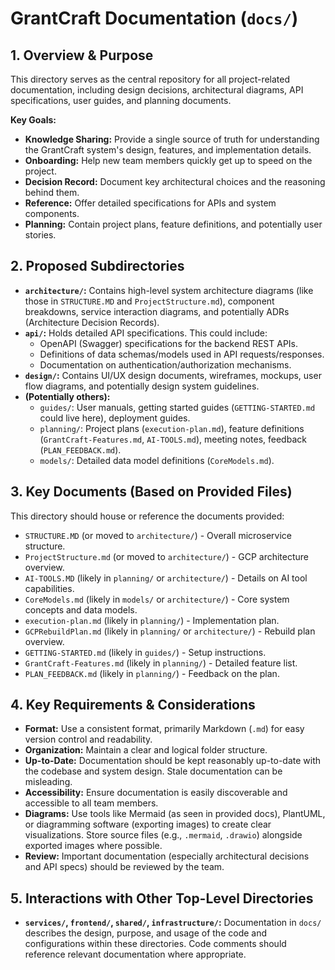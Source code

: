 # GrantCraft Documentation (`docs/`)

## 1. Overview & Purpose

This directory serves as the central repository for all project-related documentation, including design decisions, architectural diagrams, API specifications, user guides, and planning documents.

**Key Goals:**

*   **Knowledge Sharing:** Provide a single source of truth for understanding the GrantCraft system's design, features, and implementation details.
*   **Onboarding:** Help new team members quickly get up to speed on the project.
*   **Decision Record:** Document key architectural choices and the reasoning behind them.
*   **Reference:** Offer detailed specifications for APIs and system components.
*   **Planning:** Contain project plans, feature definitions, and potentially user stories.

## 2. Proposed Subdirectories

*   **`architecture/`:** Contains high-level system architecture diagrams (like those in `STRUCTURE.MD` and `ProjectStructure.md`), component breakdowns, service interaction diagrams, and potentially ADRs (Architecture Decision Records).
*   **`api/`:** Holds detailed API specifications. This could include:
    *   OpenAPI (Swagger) specifications for the backend REST APIs.
    *   Definitions of data schemas/models used in API requests/responses.
    *   Documentation on authentication/authorization mechanisms.
*   **`design/`:** Contains UI/UX design documents, wireframes, mockups, user flow diagrams, and potentially design system guidelines.
*   **(Potentially others):**
    *   `guides/`: User manuals, getting started guides (`GETTING-STARTED.md` could live here), deployment guides.
    *   `planning/`: Project plans (`execution-plan.md`), feature definitions (`GrantCraft-Features.md`, `AI-TOOLS.md`), meeting notes, feedback (`PLAN_FEEDBACK.md`).
    *   `models/`: Detailed data model definitions (`CoreModels.md`).

## 3. Key Documents (Based on Provided Files)

This directory should house or reference the documents provided:

*   `STRUCTURE.MD` (or moved to `architecture/`) - Overall microservice structure.
*   `ProjectStructure.md` (or moved to `architecture/`) - GCP architecture overview.
*   `AI-TOOLS.MD` (likely in `planning/` or `architecture/`) - Details on AI tool capabilities.
*   `CoreModels.md` (likely in `models/` or `architecture/`) - Core system concepts and data models.
*   `execution-plan.md` (likely in `planning/`) - Implementation plan.
*   `GCPRebuildPlan.md` (likely in `planning/` or `architecture/`) - Rebuild plan overview.
*   `GETTING-STARTED.md` (likely in `guides/`) - Setup instructions.
*   `GrantCraft-Features.md` (likely in `planning/`) - Detailed feature list.
*   `PLAN_FEEDBACK.md` (likely in `planning/`) - Feedback on the plan.

## 4. Key Requirements & Considerations

*   **Format:** Use a consistent format, primarily Markdown (`.md`) for easy version control and readability.
*   **Organization:** Maintain a clear and logical folder structure.
*   **Up-to-Date:** Documentation should be kept reasonably up-to-date with the codebase and system design. Stale documentation can be misleading.
*   **Accessibility:** Ensure documentation is easily discoverable and accessible to all team members.
*   **Diagrams:** Use tools like Mermaid (as seen in provided docs), PlantUML, or diagramming software (exporting images) to create clear visualizations. Store source files (e.g., `.mermaid`, `.drawio`) alongside exported images where possible.
*   **Review:** Important documentation (especially architectural decisions and API specs) should be reviewed by the team.

## 5. Interactions with Other Top-Level Directories

*   **`services/`, `frontend/`, `shared/`, `infrastructure/`:** Documentation in `docs/` describes the design, purpose, and usage of the code and configurations within these directories. Code comments should reference relevant documentation where appropriate. 